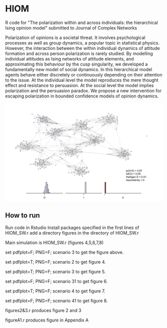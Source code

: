 # HIOM
R code for "The polarization within and across individuals: the hierarchical Ising opinion model"
submitted to Journal of Complex Networks

Polarization of opinions is a societal threat. It involves psychological processes as well as group dynamics, a popular topic in statistical physics. However, the interaction between the within individual dynamics of attitude formation and across person polarization is rarely studied. By modelling individual attitudes as Ising networks of attitude elements, and approximating this behaviour by the cusp singularity, we developed a fundamentally new model of social dynamics. In this hierarchical model agents behave either discretely or continuously depending on their attention to the issue. At the individual level the model reproduces the mere thought effect and resistance to persuasion. At the social level the model implies polarization and the persuasion paradox. We propose a new intervention for escaping polarization in bounded confidence models of opinion dynamics. 

![The Black Pete simulation](figures/Anim_3.gif)

How to run
----------
Run code in Rstudio
Install packages specified in the first lines of HIOM_SW.r
add a directory figures in the directory of HIOM_SW.r

Main simulation is HIOM_SW.r (figures 4,5,6,7,8)

set pdfplot=F; PNG=F; scenario 3 to get the figure above.

set pdfplot=T; PNG=F; scenario 2 to get figure 4.

set pdfplot=T; PNG=F; scenario 3 to get figure 5.

set pdfplot=F; PNG=F; scenario 31 to get figure 6.

set pdfplot=T; PNG=F; scenario 4 to get figure 7.

set pdfplot=F; PNG=F; scenario 41 to get figure 8.



figures2&3.r produces figure 2 and 3

figureA1.r produces figure in Appendix A

